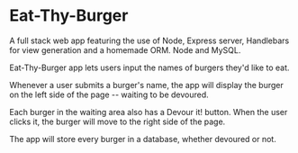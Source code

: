 # Eat-Thy-Burger
A full stack  web app featuring the use of Node, Express server, Handlebars for view generation and a homemade ORM. Node and MySQL.

Eat-Thy-Burger app lets users input the names of burgers they'd like to eat.

Whenever a user submits a burger's name, the app will display the burger on the left side of the page -- waiting to be devoured.

Each burger in the waiting area also has a Devour it! button. When the user clicks it, the burger will move to the right side of the page.

The app will store every burger in a database, whether devoured or not.
